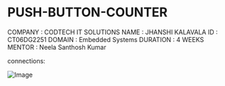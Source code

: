 # PUSH-BUTTON-COUNTER
COMPANY : CODTECH IT SOLUTIONS
NAME : JHANSHI KALAVALA
ID : CT06DG2251
DOMAIN : Embedded Systems 
DURATION : 4 WEEKS
MENTOR : Neela Santhosh Kumar

connections:

![Image](https://github.com/user-attachments/assets/f12e2727-787a-43c3-95d1-ebcc82b2c8c5)
